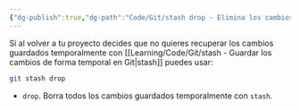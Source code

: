 ```yaml
---
{"dg-publish":true,"dg-path":"Code/Git/stash drop - Elimina los cambios guardados de temporalmente en Git.md","permalink":"/code/git/stash-drop-elimina-los-cambios-guardados-de-temporalmente-en-git/","created":"2024-03-29T18:32","updated":"2024-03-29T19:07"}
---
```


Si al volver a tu proyecto decides que no quieres recuperar los cambios guardados temporalmente con [[Learning/Code/Git/stash - Guardar los cambios de forma temporal en Git\|stash]] puedes usar:
```bash
git stash drop
```
- `drop`. Borra todos los cambios guardados temporalmente con `stash`.